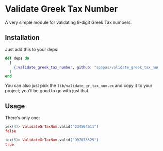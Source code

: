 # Validate Greek Tax Number

A very simple module for validating 9-digit Greek Tax numbers.

## Installation

Just add this to your deps:

```elixir
def deps do
  [
    {:validate_greek_tax_number, github: "spapas/validate_greek_tax_number", app: false}
  ]
end
```

You can also just pick the `lib/validate_gr_tax_num.ex` and copy it to your project; you'll be good to go with just that.

## Usage

There's only one:

```elixir
iex(4)> ValidateGrTaxNum.valid("234564611")
false

iex(5)> ValidateGrTaxNum.valid("997073525")
true
```

